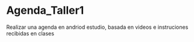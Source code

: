 # Agenda_Taller1
 Realizar una agenda en andriod estudio, basada en videos e instruciones recibidas en clases
